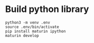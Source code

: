 # Build python library

    python3 -m venv .env
    source .env/bin/activate
    pip install maturin ipython
    maturin develop
